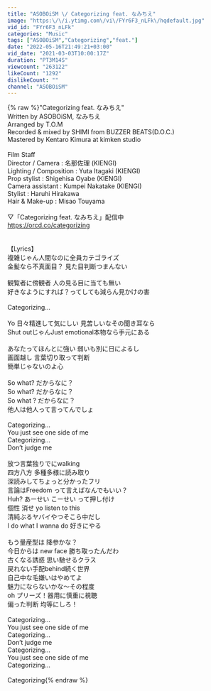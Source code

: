 ```yaml
---
title: "ASOBOiSM \/ Categorizing feat. なみちえ"
image: "https:\/\/i.ytimg.com\/vi\/FYr6F3_nLFk\/hqdefault.jpg"
vid_id: "FYr6F3_nLFk"
categories: "Music"
tags: ["ASOBOiSM","Categorizing","feat."]
date: "2022-05-16T21:49:21+03:00"
vid_date: "2021-03-03T10:00:17Z"
duration: "PT3M14S"
viewcount: "263122"
likeCount: "1292"
dislikeCount: ""
channel: "ASOBOiSM"
---
```

{% raw %}&quot;Categorizing feat. なみちえ&quot;<br />Written by ASOBOiSM, なみちえ<br />Arranged by T.O.M<br />Recorded &amp; mixed by SHIMI from BUZZER BEATS(D.O.C.)<br />Mastered by Kentaro Kimura at kimken studio<br /><br />Film Staff<br />Director / Camera : 名那佐理 (KIENGI)<br />Lighting / Composition : Yuta Itagaki (KIENGI)<br />Prop stylist : Shigehisa Oyabe (KIENGI)<br />Camera assistant : Kumpei Nakatake (KIENGI)<br />Stylist : Haruhi Hirakawa<br />Hair &amp; Make-up : Misao Touyama<br /><br />▽「Categorizing feat. なみちえ」配信中<br /><a rel="nofollow" target="blank" href="https://orcd.co/categorizing">https://orcd.co/categorizing</a><br /><br /><br />【Lyrics】<br />複雑じゃん人間なのに全員カテゴライズ<br />金髪なら不真面目？ 見た目判断つまんない<br /><br />観覧者に傍観者 人の見る目に当ても無い<br />好きなようにすれば？ってしても減らん見かけの害<br /><br />Categorizing...<br /><br />Yo 日々精進して気にしい 見苦しいなその聞き耳なら<br />Shut outじゃんJust emotional本物なら手元にある<br /><br />あなたってほんとに強い 弱いも別に日によるし<br />画面越し 言葉切り取って判断<br />簡単じゃないのよ心<br /><br />So what? だからなに？<br />So what? だからなに？<br />So what ? だからなに？<br />他人は他人って言ってんでしょ<br /><br />Categorizing...<br />You just see one side of me<br />Categorizing...<br />Don’t judge me<br /><br />放つ言葉独りでにwalking<br />四方八方 多種多様に読み取り<br />深読みしてちょっと分かったフリ<br />言論はFreedom って言えばなんでもいい？<br />Huh? あーせい こーせい って押し付け<br />個性 消せ yo listen to this<br />清純ぶるヤバイやつそこら中だし<br />I do what I wanna do 好きにやる<br /><br />もう量産型は 降参かな？<br />今日からは new face 勝ち取ったんだわ<br />古くなる誘惑 思い馳せるクラス<br />戻れない手配behind続く世界<br />自己中な毛嫌いはやめてよ<br />魅力にならないかな〜その程度<br />oh プリーズ！器用に慎重に視聴<br />偏った判断 均等にしろ！<br /><br />Categorizing...<br />You just see one side of me<br />Categorizing...<br />Don’t judge me<br />Categorizing...<br />You just see one side of me<br />Categorizing...<br /><br />Categorizing{% endraw %}
